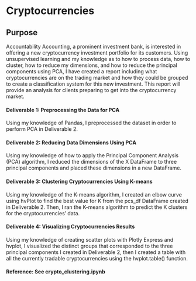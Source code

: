 # Cryptocurrencies

## Purpose


Accountability Accounting, a prominent investment bank, is interested in offering a new cryptocurrency investment portfolio for its customers. Using unsupervised learning and my knowledge as to how to process data, how to cluster, how to reduce my dimensions, and how to reduce the principal components using PCA, I have created a report including what cryptocurrencies are on the trading market and how they could be grouped to create a classification system for this new investment. This report will provide an analysis for clients preparing to get into the cryptocurrency market.

#### Deliverable 1: Preprocessing the Data for PCA
Using my knowledge of Pandas, I preprocessed the dataset in order to perform PCA in Deliverable 2.

#### Deliverable 2: Reducing Data Dimensions Using PCA
Using my knowledge of how to apply the Principal Component Analysis (PCA) algorithm, I reduced the dimensions of the X DataFrame to three principal components and placed these dimensions in a new DataFrame.

#### Deliverable 3: Clustering Cryptocurrencies Using K-means
Using my knowledge of the K-means algorithm, I created an elbow curve using hvPlot to find the best value for K from the pcs_df DataFrame created in Deliverable 2. Then, I ran the K-means algorithm to predict the K clusters for the cryptocurrencies’ data.

#### Deliverable 4: Visualizing Cryptocurrencies Results
Using my knowledge of creating scatter plots with Plotly Express and hvplot, I visualized the distinct groups that corresponded to the three principal components I created in Deliverable 2, then I created a table with all the currently tradable cryptocurrencies using the hvplot.table() function.


#### Reference: See crypto_clustering.ipynb
